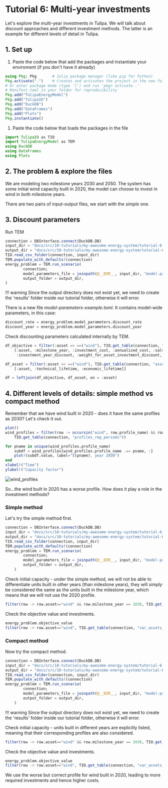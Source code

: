 # Tutorial 6: Multi-year investments

Let's explore the multi-year investments in Tulipa. We will talk about discount approaches and different investment methods. The latter is an example for different levels of detail in Tulipa.

## 1. Set up

1. Paste the code below that add the packages and instantiate your enviroment (if you don't have it already)

```julia
using Pkg: Pkg       # Julia package manager (like pip for Python)
Pkg.activate(".")    # Creates and activates the project in the new folder - notice it creates Project.toml and
# Or enter package mode (type ']') and run 'pkg> activate .'
# Manifest.toml in your folder for reproducibility
Pkg.add("TulipaEnergyModel")
Pkg.add("TulipaIO")
Pkg.add("DuckDB")
Pkg.add("DataFrames")
Pkg.add("Plots")
Pkg.instantiate()
```

1. Paste the code below that loads the packages in the file

```julia
import TulipaIO as TIO
import TulipaEnergyModel as TEM
using DuckDB
using DataFrames
using Plots
```

## 2. The problem & explore the files

We are modeling two milestone years 2030 and 2050. The system has some initial wind capacity built in 2020, the model can choose to invest in wind in both milestone years.

There are two pairs of input-output files, we start with the *simple* one.

## 3. Discount parameters

Run TEM

```julia
connection = DBInterface.connect(DuckDB.DB)
input_dir = "docs/src/10-tutorials/my-awesome-energy-system/tutorial-6-simple-method"
output_dir = "docs/src/10-tutorials/my-awesome-energy-system/tutorial-6-simple-method/results"
TIO.read_csv_folder(connection, input_dir)
TEM.populate_with_defaults!(connection)
energy_problem = TEM.run_scenario(
        connection;
        model_parameters_file = joinpath(@__DIR__, input_dir, "model-parameters-example.toml"),
        output_folder = output_dir,
)
```

!!! warning
    Since the output directory does not exist yet, we need to create the 'results' folder inside our tutorial folder, otherwise it will error.

There is a new file *model-parameters-example.toml*. It contains model-wide parameters, in this case:

```julia
discount_rate = energy_problem.model_parameters.discount_rate
discount_year = energy_problem.model_parameters.discount_year
```

Check discounting parameters calculated internally by TEM.

```julia
df_objective = filter(:asset => ==("wind"), TIO.get_table(connection, "t_objective_assets"))[:,
    [:asset, :milestone_year, :investment_cost, :annualized_cost, :salvage_value,
     :investment_year_discount, :weight_for_asset_investment_discount, :weight_for_operation_discounts]]

df_asset = filter(:asset => ==("wind"), TIO.get_table(connection, "asset"))[:,
    [:asset, :technical_lifetime, :economic_lifetime]]

df = leftjoin(df_objective, df_asset, on = :asset)
```

## 4. Different levels of details: simple method vs compact method

Remember that we have wind built in 2020 - does it have the same profiles as 2030?
Let's check it out.

```julia
plot()
wind_profiles = filter(row -> occursin("wind", row.profile_name) && row.year == 2030,
    TIO.get_table(connection, "profiles_rep_periods"))

for pname in unique(wind_profiles.profile_name)
    subdf = wind_profiles[wind_profiles.profile_name .== pname, :]
    plot!(subdf.value, label="$(pname), year 2030")
end
xlabel!("Time")
ylabel!("Capacity factor")
```

![wind_profiles](https://hackmd.io/_uploads/SkeWG4DGll.png)

So...the wind built in 2020 has a worse profile. How does it play a role in the investment methods?

### Simple method

Let's try the simple method first.

```julia
connection = DBInterface.connect(DuckDB.DB)
input_dir = "docs/src/10-tutorials/my-awesome-energy-system/tutorial-6-simple-method"
output_dir = "docs/src/10-tutorials/my-awesome-energy-system/tutorial-6-simple-method/results"
TIO.read_csv_folder(connection, input_dir)
TEM.populate_with_defaults!(connection)
energy_problem = TEM.run_scenario(
        connection;
        model_parameters_file = joinpath(@__DIR__, input_dir, "model-parameters-example.toml"),
        output_folder = output_dir,
    )
```

Check initial capacity - under the simple method, we will not be able to differentiate units built in other years (than milestone years), they will *simply* be considered the same as the units built in the milestone year, which means that we will not use the 2020 profile.

```julia
filter(row -> row.asset=="wind" && row.milestone_year == 2030, TIO.get_table(connection, "asset_both"))
```

Check the objective value and investments.

```julia
energy_problem.objective_value
filter(row -> row.asset=="wind", TIO.get_table(connection, "var_assets_investment"))
```

### Compact method

Now try the compact method.

```julia
connection = DBInterface.connect(DuckDB.DB)
input_dir = "docs/src/10-tutorials/my-awesome-energy-system/tutorial-6-compact-method"
output_dir = "docs/src/10-tutorials/my-awesome-energy-system/tutorial-6-compact-method/results"
TIO.read_csv_folder(connection, input_dir)
TEM.populate_with_defaults!(connection)
energy_problem = TEM.run_scenario(
        connection;
        model_parameters_file = joinpath(@__DIR__, input_dir, "model-parameters-example.toml"),
        output_folder = output_dir,
    )
```

!!! warning
    Since the output directory does not exist yet, we need to create the 'results' folder inside our tutorial folder, otherwise it will error.

Check initial capacity - units built in different years are explicitly listed, meaning that their corresponding profiles are also considered.

```julia
filter(row -> row.asset=="wind" && row.milestone_year == 2030, TIO.get_table(connection, "asset_both"))
```

Check the objective value and investments.

```julia
energy_problem.objective_value
filter(row -> row.asset=="wind", TIO.get_table(connection, "var_assets_investment"))
```

We use the worse but correct profile for wind built in 2020, leading to more required investments and hence higher costs.
